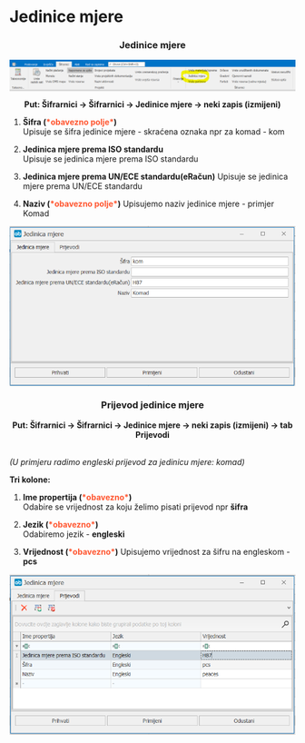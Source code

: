 # Jedinice mjere

### <p align=center>**Jedinice mjere</p>**

<img src="./images/jedinicemjere.png"
    alt="Jedinice mjere"
    style="display: block;
            margin-left: auto;
            margin-right: auto;" 
/>

**<p align=center>Put: Šifrarnici → Šifrarnici → Jedinice mjere -> neki zapis (izmijeni)</p>**  

1. **Šifra (<span style="color: #ff5630">\*obavezno polje\*</span>)**     
   Upisuje se šifra jedinice mjere - skraćena oznaka npr za komad - kom

2. **Jedinica mjere prema ISO standardu**  
   Upisuje se jedinica mjere prema ISO standardu

3. **Jedinica mjere prema UN/ECE standardu(eRačun)**
   Upisuje se jedinica mjere prema UN/ECE standardu

3. **Naziv (<span style="color: #ff5630">\*obavezno polje\*</span>)**
    Upisujemo naziv jedinice mjere - primjer Komad

<img src="./images/jedinicemjerepr.png"
    alt="Jedinice mjere"
    style="display: block;
            margin-left: auto;
            margin-right: auto;" 
/>


### <p align=center>**Prijevod jedinice mjere</p>**

**<p align=center>Put: Šifrarnici → Šifrarnici → Jedinice mjere -> neki zapis (izmijeni) -> tab Prijevodi</p>**  
*(U primjeru radimo engleski prijevod za jedinicu mjere: komad)*

**Tri kolone:** 

1. **Ime propertija (<span style="color: #ff5630">\*obavezno\*</span>)**     
    Odabire se vrijednost za koju želimo pisati prijevod npr **šifra**

2. **Jezik (<span style="color: #ff5630">\*obavezno\*</span>)**  
    Odabiremo jezik - **engleski**

3. **Vrijednost (<span style="color: #ff5630">\*obavezno\*</span>)**
    Upisujemo vrijednost za šifru na engleskom - **pcs**


<img src="./images/jedinicemjereprijevod.png"
    alt="Jedinice mjere"
    style="display: block;
            margin-left: auto;
            margin-right: auto;" 
/>


